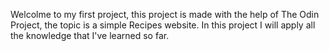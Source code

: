 Welcolme to my first project, this project is made with the help of The Odin Project, the topic is a simple Recipes website.
In this project I will apply all the knowledge that I've learned so far.